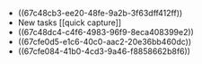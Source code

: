 - ((67c48cb3-ee20-48fe-9a2b-3f63dff412ff))
- New tasks [[quick capture]]
- ((67c48dc4-c4f6-4983-96f9-8eca408399e2))
- ((67cfe0d5-e1c6-40c0-aac2-20e36bb460dc))
- ((67cfe084-41b0-4cd3-9a46-f8858662b8f6))

